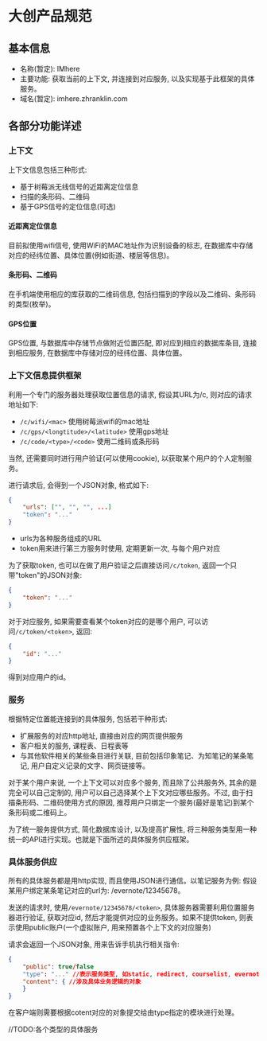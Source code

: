 # 大创产品规范

## 基本信息
- 名称(暂定): IMhere
- 主要功能: 获取当前的上下文, 并连接到对应服务, 以及实现基于此框架的具体服务。
- 域名(暂定): imhere.zhranklin.com

## 各部分功能详述
### 上下文
上下文信息包括三种形式:

- 基于树莓派无线信号的近距离定位信息
- 扫描的条形码、二维码
- 基于GPS信号的定位信息(可选)

#### 近距离定位信息
目前拟使用wifi信号, 使用WiFi的MAC地址作为识别设备的标志, 在数据库中存储对应的经纬位置、具体位置(例如街道、楼层等信息)。

#### 条形码、二维码
在手机端使用相应的库获取的二维码信息, 包括扫描到的字段以及二维码、条形码的类型(枚举)。

#### GPS位置
GPS位置, 与数据库中存储节点做附近位置匹配, 即对应到相应的数据库条目, 连接到相应服务, 在数据库中存储对应的经纬位置、具体位置。

### 上下文信息提供框架
利用一个专门的服务器处理获取位置信息的请求, 假设其URL为/c, 则对应的请求地址如下:

- `/c/wifi/<mac>` 使用树莓派wifi的mac地址
- `/c/gps/<longtitude>/<latitude>` 使用gps地址
- `/c/code/<type>/<code>` 使用二维码或条形码

当然, 还需要同时进行用户验证(可以使用cookie), 以获取某个用户的个人定制服务。

进行请求后, 会得到一个JSON对象, 格式如下:

```json
{
    "urls": ["", "", "", ...]
    "token": "..."
}
```

- urls为各种服务组成的URL
- token用来进行第三方服务时使用, 定期更新一次, 与每个用户对应

为了获取token, 也可以在做了用户验证之后直接访问`/c/token`, 返回一个只带"token"的JSON对象:

```json
{
    "token": "..."
}
```

对于对应服务, 如果需要查看某个token对应的是哪个用户, 可以访问`/c/token/<token>`, 返回:

```json
{
    "id": "..."
}
```

得到对应用户的id。

### 服务
根据特定位置能连接到的具体服务, 包括若干种形式:

- 扩展服务的对应http地址, 直接由对应的网页提供服务
- 客户相关的服务, 课程表、日程表等
- 与其他软件相关的某些条目进行关联, 目前包括印象笔记、为知笔记的某条笔记, 用户自定义记录的文字、网页链接等。

对于某个用户来说, 一个上下文可以对应多个服务, 而且除了公共服务外, 其余的是完全可以自己定制的, 用户可以自己选择某个上下文对应哪些服务。不过, 由于扫描条形码、二维码使用方式的原因, 推荐用户只绑定一个服务(最好是笔记)到某个条形码或二维码上。

为了统一服务提供方式, 简化数据库设计, 以及提高扩展性, 将三种服务类型用一种统一的API进行实现。也就是下面所述的具体服务供应框架。

### 具体服务供应
所有的具体服务都是用http实现, 而且使用JSON进行通信。以笔记服务为例: 假设某用户绑定某条笔记对应的url为: /evernote/12345678。

发送的请求时, 使用`/evernote/12345678/<token>`, 具体服务器需要利用位置服务器进行验证, 获取对应id, 然后才能提供对应的业务服务。如果不提供token, 则表示使用public账户(一个虚拟账户, 用来预置各个上下文的对应服务)

请求会返回一个JSON对象, 用来告诉手机执行相关指令:

```json
{
    "public": true/false
    "type": "..." //表示服务类型, 如static, redirect, courselist, evernote, wiznote等等
    "content": { //涉及具体业务逻辑的对象
    }
}
```

在客户端则需要根据cotent对应的对象提交给由type指定的模块进行处理。

//TODO:各个类型的具体服务

